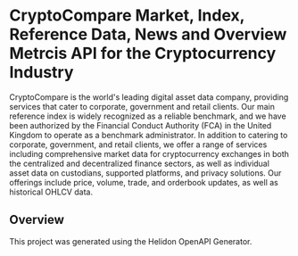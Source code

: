 # CryptoCompare Market, Index, Reference Data, News and Overview Metrcis API for the Cryptocurrency Industry

CryptoCompare is the world's leading digital asset data company, providing services that cater to corporate, government and retail clients. Our main reference index is widely recognized as a reliable benchmark, and we have been authorized by the Financial Conduct Authority (FCA) in the United Kingdom to operate as a benchmark administrator. In addition to catering to corporate, government, and retail clients, we offer a range of services including comprehensive market data for cryptocurrency exchanges in both the centralized and decentralized finance sectors, as well as individual asset data on custodians, supported platforms, and privacy solutions. Our offerings include price, volume, trade, and orderbook updates, as well as historical OHLCV data.


## Overview
This project was generated using the Helidon OpenAPI Generator.
